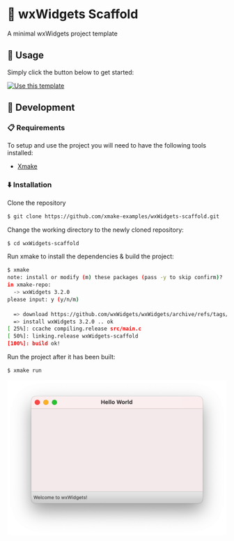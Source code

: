 # 🌱 wxWidgets Scaffold

A minimal wxWidgets project template

## 🦄 Usage

Simply click the button below to get started:

[![Use this template](https://img.shields.io/badge/use%20this%20template-brightgreen.svg?longCache=true&style=for-the-badge)](https://github.com/xmake-examples/wxWidgets-scaffold/generate)

## 🔨 Development

###  📋 Requirements

To setup and use the project you will need to have the following tools installed:
 - [Xmake](https://xmake.io/)

###  ⬇️ Installation

Clone the repository

```bash
$ git clone https://github.com/xmake-examples/wxWidgets-scaffold.git
```

Change the working directory to the newly cloned repository:

```bash
$ cd wxWidgets-scaffold
```

Run xmake to install the dependencies & build the project:

```bash
$ xmake
note: install or modify (m) these packages (pass -y to skip confirm)?
in xmake-repo:
  -> wxWidgets 3.2.0
please input: y (y/n/m)

  => download https://github.com/wxWidgets/wxWidgets/archive/refs/tags/3.2.0.tar.gz .. ok
  => install wxWidgets 3.2.0 .. ok
[ 25%]: ccache compiling.release src/main.c
[ 50%]: linking.release wxWidgets-scaffold
[100%]: build ok!
```

Run the project after it has been built:

```bash
$ xmake run
```

![](res/example.png)
